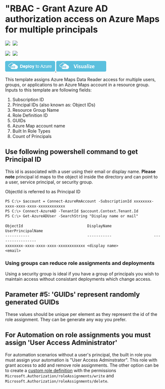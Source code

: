 # "RBAC - Grant Azure AD authorization access on Azure Maps for multiple principals

<IMG SRC="https://azurequickstartsservice.blob.core.windows.net/badges/201-rbac-multipleprincipals-maps/PublicLastTestDate.svg" />&nbsp;
<IMG SRC="https://azurequickstartsservice.blob.core.windows.net/badges/201-rbac-multipleprincipals-maps/PublicDeployment.svg" />&nbsp;

<IMG SRC="https://azurequickstartsservice.blob.core.windows.net/badges/201-rbac-multipleprincipals-maps/BestPracticeResult.svg" />&nbsp;
<IMG SRC="https://azurequickstartsservice.blob.core.windows.net/badges/201-rbac-multipleprincipals-maps/CredScanResult.svg" />&nbsp;

<a href="https://portal.azure.com/#create/Microsoft.Template/uri/https%3A%2F%2Fraw.githubusercontent.com%2FAzure%2Fazure-quickstart-templates%2Fmaster%2F201-rbac-multipleprincipals-maps%2Fazuredeploy.json" target="_blank">
    <img src="https://raw.githubusercontent.com/Azure/azure-quickstart-templates/master/1-CONTRIBUTION-GUIDE/images/deploytoazure.png"/>
</a>
<a href="http://armviz.io/#/?load=https%3A%2F%2Fraw.githubusercontent.com%2FAzure%2Fazure-quickstart-templates%2Fmaster%2F201-rbac-multipleprincipals-maps%2Fazuredeploy.json" target="_blank">
  <img src="https://raw.githubusercontent.com/Azure/azure-quickstart-templates/master/1-CONTRIBUTION-GUIDE/images/visualizebutton.png"/>
</a>

This template assigns Azure Maps Data Reader access for multiple users, groups, or applications to an Azure Maps account in a resource group. Inputs to this template are following fields:

1. Subscription ID
2. Principal IDs (also known as: Object IDs)
3. Resource Group Name
4. Role Definition ID
5. GUIDs
6. Azure Map account name
7. Built In Role Types
8. Count of Principals

## Use following powershell command to get Principal ID

This id is associated with a user using their email or display name. **Please note** principal id maps to the object id inside the directory and can point to a user, service principal, or security group.

ObjectId is referred to as Principal ID

    PS C:\> $account = Connect-AzureRmAccount -SubscriptionId xxxxxxxx-xxxx-xxxx-xxxx-xxxxxxxxxxxx
    PS C:\> Connect-AzureAD -TenantId $account.Context.Tenant.Id
    PS C:\> Get-AzureADUser -SearchString "Display name or mail"

    ObjectId                             DisplayName                   UserPrincipalName
    -----------                          -----------                   -----------------
    xxxxxxxx-xxxx-xxxx-xxxx-xxxxxxxxxxxx <display name>                <email>

### Using groups can reduce role assignments and deployments

Using a security group is ideal if you have a group of principals you wish to maintain access without consistant deployments which change access.

## Parameter #5: 'GUIDs' represent randomly generated GUIDs

These values should be unique per element as they represent the id of the role assignment. They can be generate any way you prefer.

## For Automation on role assignments you must assign 'User Access Administrator'

For automation scenarios without a user's principal, the built in role you must assign your automation is "User Access Adminstrator". This role with grant access to add and remove role assignments. The other option can be to create a [custom role definition](https://docs.microsoft.com/en-us/azure/role-based-access-control/custom-roles) with the permissions `Microsoft.Authorization/roleAssignments/write` and `Microsoft.Authorization/roleAssignments/delete`.
